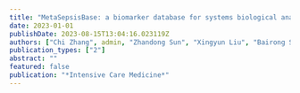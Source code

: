 ```yaml
---
title: "MetaSepsisBase: a biomarker database for systems biological analysis and personalized diagnosis of heterogeneous human sepsis"
date: 2023-01-01
publishDate: 2023-08-15T13:04:16.023119Z
authors: ["Chi Zhang", admin, "Zhandong Sun", "Xingyun Liu", "Bairong Shen"]
publication_types: ["2"]
abstract: ""
featured: false
publication: "*Intensive Care Medicine*"
---
```


